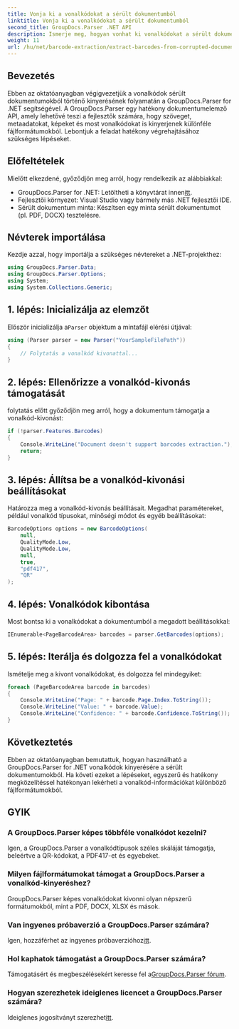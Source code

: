 ```yaml
---
title: Vonja ki a vonalkódokat a sérült dokumentumból
linktitle: Vonja ki a vonalkódokat a sérült dokumentumból
second_title: GroupDocs.Parser .NET API
description: Ismerje meg, hogyan vonhat ki vonalkódokat a sérült dokumentumokból a GroupDocs.Parser for .NET segítségével. Átfogó oktatóanyag lépésről lépésre.
weight: 11
url: /hu/net/barcode-extraction/extract-barcodes-from-corrupted-document/
---
```

## Bevezetés
Ebben az oktatóanyagban végigvezetjük a vonalkódok sérült dokumentumokból történő kinyerésének folyamatán a GroupDocs.Parser for .NET segítségével. A GroupDocs.Parser egy hatékony dokumentumelemző API, amely lehetővé teszi a fejlesztők számára, hogy szöveget, metaadatokat, képeket és most vonalkódokat is kinyerjenek különféle fájlformátumokból. Lebontjuk a feladat hatékony végrehajtásához szükséges lépéseket.
## Előfeltételek
Mielőtt elkezdené, győződjön meg arról, hogy rendelkezik az alábbiakkal:
-  GroupDocs.Parser for .NET: Letöltheti a könyvtárat innen[itt](https://releases.groupdocs.com/parser/net/).
- Fejlesztői környezet: Visual Studio vagy bármely más .NET fejlesztői IDE.
- Sérült dokumentum minta: Készítsen egy minta sérült dokumentumot (pl. PDF, DOCX) tesztelésre.

## Névterek importálása
Kezdje azzal, hogy importálja a szükséges névtereket a .NET-projekthez:
```csharp
using GroupDocs.Parser.Data;
using GroupDocs.Parser.Options;
using System;
using System.Collections.Generic;
```
## 1. lépés: Inicializálja az elemzőt
 Először inicializálja a`Parser` objektum a mintafájl elérési útjával:
```csharp
using (Parser parser = new Parser("YourSampleFilePath"))
{
    // Folytatás a vonalkód kivonattal...
}
```
## 2. lépés: Ellenőrizze a vonalkód-kivonás támogatását
folytatás előtt győződjön meg arról, hogy a dokumentum támogatja a vonalkód-kivonást:
```csharp
if (!parser.Features.Barcodes)
{
    Console.WriteLine("Document doesn't support barcodes extraction.");
    return;
}
```
## 3. lépés: Állítsa be a vonalkód-kivonási beállításokat
Határozza meg a vonalkód-kivonás beállításait. Megadhat paramétereket, például vonalkód típusokat, minőségi módot és egyéb beállításokat:
```csharp
BarcodeOptions options = new BarcodeOptions(
    null,
    QualityMode.Low,
    QualityMode.Low,
    null,
    true,
    "pdf417",
    "QR"
);
```
## 4. lépés: Vonalkódok kibontása
Most bontsa ki a vonalkódokat a dokumentumból a megadott beállításokkal:
```csharp
IEnumerable<PageBarcodeArea> barcodes = parser.GetBarcodes(options);
```
## 5. lépés: Iterálja és dolgozza fel a vonalkódokat
Ismételje meg a kivont vonalkódokat, és dolgozza fel mindegyiket:
```csharp
foreach (PageBarcodeArea barcode in barcodes)
{
    Console.WriteLine("Page: " + barcode.Page.Index.ToString());
    Console.WriteLine("Value: " + barcode.Value);
    Console.WriteLine("Confidence: " + barcode.Confidence.ToString());
}
```

## Következtetés
Ebben az oktatóanyagban bemutattuk, hogyan használható a GroupDocs.Parser for .NET vonalkódok kinyerésére a sérült dokumentumokból. Ha követi ezeket a lépéseket, egyszerű és hatékony megközelítéssel hatékonyan lekérheti a vonalkód-információkat különböző fájlformátumokból.

## GYIK
### A GroupDocs.Parser képes többféle vonalkódot kezelni?
Igen, a GroupDocs.Parser a vonalkódtípusok széles skáláját támogatja, beleértve a QR-kódokat, a PDF417-et és egyebeket.
### Milyen fájlformátumokat támogat a GroupDocs.Parser a vonalkód-kinyeréshez?
GroupDocs.Parser képes vonalkódokat kivonni olyan népszerű formátumokból, mint a PDF, DOCX, XLSX és mások.
### Van ingyenes próbaverzió a GroupDocs.Parser számára?
 Igen, hozzáférhet az ingyenes próbaverzióhoz[itt](https://releases.groupdocs.com/).
### Hol kaphatok támogatást a GroupDocs.Parser számára?
 Támogatásért és megbeszélésekért keresse fel a[GroupDocs.Parser fórum](https://forum.groupdocs.com/c/parser/17).
### Hogyan szerezhetek ideiglenes licencet a GroupDocs.Parser számára?
 Ideiglenes jogosítványt szerezhet[itt](https://purchase.groupdocs.com/temporary-license/).